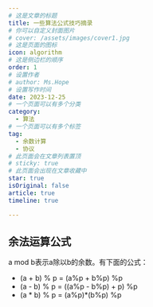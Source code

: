 ```yaml
---
# 这是文章的标题
title: 一些算法公式技巧摘录
# 你可以自定义封面图片
# cover: /assets/images/cover1.jpg
# 这是页面的图标
icon: algorithm
# 这是侧边栏的顺序
order: 1
# 设置作者
# author: Ms.Hope
# 设置写作时间
date: 2023-12-25
# 一个页面可以有多个分类
category:
  - 算法
# 一个页面可以有多个标签
tag:
  - 余数计算
  - 协议
# 此页面会在文章列表置顶
# sticky: true
# 此页面会出现在文章收藏中
star: true
isOriginal: false
article: true
timeline: true

---
```


<!-- more -->
## 余法运算公式
a mod b表示a除以b的余数。有下面的公式：
- (a + b) % p = (a%p + b%p) %p
- (a - b) % p = ((a%p - b%p) + p) %p
- (a * b) % p = (a%p)*(b%p) %p
